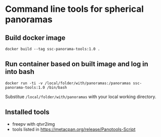 # Command line tools for spherical panoramas

## Build docker image

`docker build --tag ssc-panorama-tools:1.0 .`

## Run container based on built image and log in into bash

`docker run -ti -v /local/folder/with/panoramas:/panoramas ssc-panorama-tools:1.0 /bin/bash`

Substitue `/local/folder/with/panoramas` with your local working directory.

## Installed tools

- freepv with qtvr2img
- tools listed in https://metacpan.org/release/Panotools-Script
